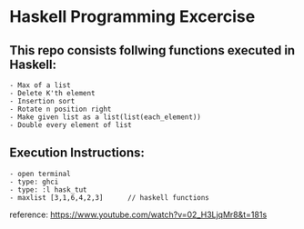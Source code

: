 # Haskell Programming Excercise

## This repo consists follwing functions executed in Haskell:
    - Max of a list
    - Delete K'th element
    - Insertion sort
    - Rotate n position right
    - Make given list as a list(list(each_element))
    - Double every element of list


## Execution Instructions:
	- open terminal
	- type: ghci
	- type: :l hask_tut
	- maxlist [3,1,6,4,2,3]      // haskell functions


reference:
	https://www.youtube.com/watch?v=02_H3LjqMr8&t=181s

